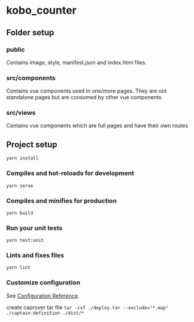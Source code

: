 # kobo_counter

## Folder setup

### public

Contains image, style, manifest.json and index.html files.

### src/components

Contains vue components used in one/more pages. They are not standalone pages but are consumed by other vue components.

### src/views

Contains vue components which are full pages and have their own routes

## Project setup

```
yarn install
```

### Compiles and hot-reloads for development

```
yarn serve
```

### Compiles and minifies for production

```
yarn build
```

### Run your unit tests

```
yarn test:unit
```

### Lints and fixes files

```
yarn lint
```

### Customize configuration

See [Configuration Reference](https://cli.vuejs.org/config/).

create caprover tar file
`tar -cvf ./deploy.tar --exclude="*.map" ./captain-definition ./dist/*`
